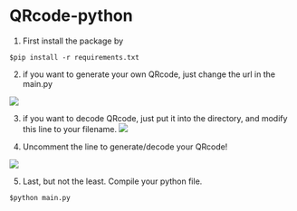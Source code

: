 # QRcode-python

1. First install the package by

```shell
$pip install -r requirements.txt
```

2. if you want to generate your own QRcode, just change the url in the main.py

![](https://i.imgur.com/WWwO3pE.jpg)

3. if you want to decode QRcode, just put it into the directory, and modify this line to your filename.
![](https://i.imgur.com/su0r55H.jpg)

4. Uncomment the line to generate/decode your QRcode!

![](https://i.imgur.com/kwtqqSh.png)

5. Last, but not the least. Compile your python file.

```shell
$python main.py
```